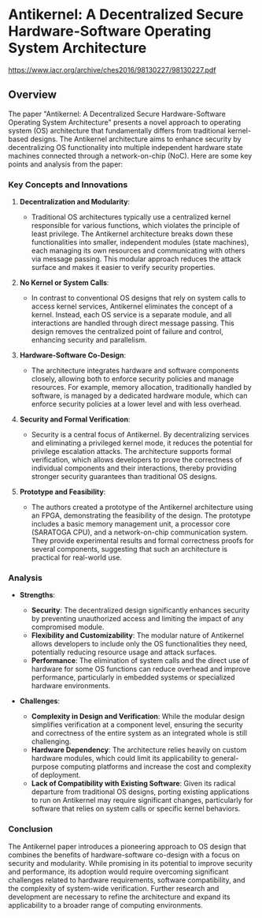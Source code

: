 # Antikernel: A Decentralized Secure Hardware-Software Operating System Architecture

https://www.iacr.org/archive/ches2016/98130227/98130227.pdf

## Overview

The paper "Antikernel: A Decentralized Secure Hardware-Software Operating System Architecture" presents a novel approach to operating system (OS) architecture that fundamentally differs from traditional kernel-based designs. The Antikernel architecture aims to enhance security by decentralizing OS functionality into multiple independent hardware state machines connected through a network-on-chip (NoC). Here are some key points and analysis from the paper:

### Key Concepts and Innovations

1. **Decentralization and Modularity**:
   - Traditional OS architectures typically use a centralized kernel responsible for various functions, which violates the principle of least privilege. The Antikernel architecture breaks down these functionalities into smaller, independent modules (state machines), each managing its own resources and communicating with others via message passing. This modular approach reduces the attack surface and makes it easier to verify security properties.

2. **No Kernel or System Calls**:
   - In contrast to conventional OS designs that rely on system calls to access kernel services, Antikernel eliminates the concept of a kernel. Instead, each OS service is a separate module, and all interactions are handled through direct message passing. This design removes the centralized point of failure and control, enhancing security and parallelism.

3. **Hardware-Software Co-Design**:
   - The architecture integrates hardware and software components closely, allowing both to enforce security policies and manage resources. For example, memory allocation, traditionally handled by software, is managed by a dedicated hardware module, which can enforce security policies at a lower level and with less overhead.

4. **Security and Formal Verification**:
   - Security is a central focus of Antikernel. By decentralizing services and eliminating a privileged kernel mode, it reduces the potential for privilege escalation attacks. The architecture supports formal verification, which allows developers to prove the correctness of individual components and their interactions, thereby providing stronger security guarantees than traditional OS designs.

5. **Prototype and Feasibility**:
   - The authors created a prototype of the Antikernel architecture using an FPGA, demonstrating the feasibility of the design. The prototype includes a basic memory management unit, a processor core (SARATOGA CPU), and a network-on-chip communication system. They provide experimental results and formal correctness proofs for several components, suggesting that such an architecture is practical for real-world use.

### Analysis

- **Strengths**:
  - **Security**: The decentralized design significantly enhances security by preventing unauthorized access and limiting the impact of any compromised module.
  - **Flexibility and Customizability**: The modular nature of Antikernel allows developers to include only the OS functionalities they need, potentially reducing resource usage and attack surfaces.
  - **Performance**: The elimination of system calls and the direct use of hardware for some OS functions can reduce overhead and improve performance, particularly in embedded systems or specialized hardware environments.

- **Challenges**:
  - **Complexity in Design and Verification**: While the modular design simplifies verification at a component level, ensuring the security and correctness of the entire system as an integrated whole is still challenging.
  - **Hardware Dependency**: The architecture relies heavily on custom hardware modules, which could limit its applicability to general-purpose computing platforms and increase the cost and complexity of deployment.
  - **Lack of Compatibility with Existing Software**: Given its radical departure from traditional OS designs, porting existing applications to run on Antikernel may require significant changes, particularly for software that relies on system calls or specific kernel behaviors.

### Conclusion

The Antikernel paper introduces a pioneering approach to OS design that combines the benefits of hardware-software co-design with a focus on security and modularity. While promising in its potential to improve security and performance, its adoption would require overcoming significant challenges related to hardware requirements, software compatibility, and the complexity of system-wide verification. Further research and development are necessary to refine the architecture and expand its applicability to a broader range of computing environments.
